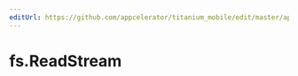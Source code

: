 ```yaml
---
editUrl: https://github.com/appcelerator/titanium_mobile/edit/master/apidoc/NodeJS/fs.yml
---
```

# fs.ReadStream

<TypeHeader/>

<ApiDocs/>
